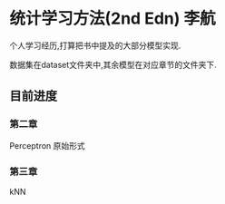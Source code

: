 # 统计学习方法(2nd Edn) 李航
个人学习经历,打算把书中提及的大部分模型实现.

数据集在dataset文件夹中,其余模型在对应章节的文件夹下.
## 目前进度
### 第二章 
Perceptron 原始形式

### 第三章 
kNN
